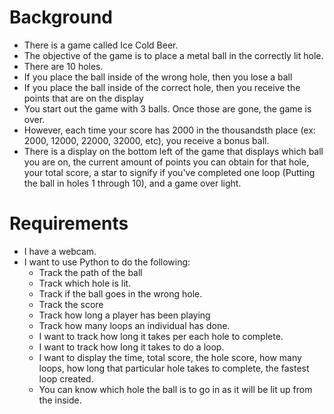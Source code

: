 # Background
- There is a game called Ice Cold Beer.
- The objective of the game is to place a metal ball in the correctly lit hole.
- There are 10 holes.
- If you place the ball inside of the wrong hole, then you lose a ball
- If you place the ball inside of the correct hole, then you receive the points that are on the display
- You start out the game with 3 balls. Once those are gone, the game is over.
- However, each time your score has 2000 in the thousandsth place (ex: 2000, 12000, 22000, 32000, etc), you receive a bonus ball.
- There is a display on the bottom left of the game that displays which ball you are on, the current amount of points you can obtain for that hole, your total score, a star to signify if you've completed one loop (Putting the ball in holes 1 through 10), and a game over light.

# Requirements
- I have a webcam.
- I want to use Python to do the following:
    - Track the path of the ball
    - Track which hole is lit.
    - Track if the ball goes in the wrong hole.
    - Track the score
    - Track how long a player has been playing
    - Track how many loops an individual has done.
    - I want to track how long it takes per each hole to complete.
    - I want to track how long it takes to do a loop.
    - I want to display the time, total score, the hole score, how many loops, how long that particular hole takes to complete, the fastest loop created.
    - You can know which hole the ball is to go in as it will be lit up from the inside.

